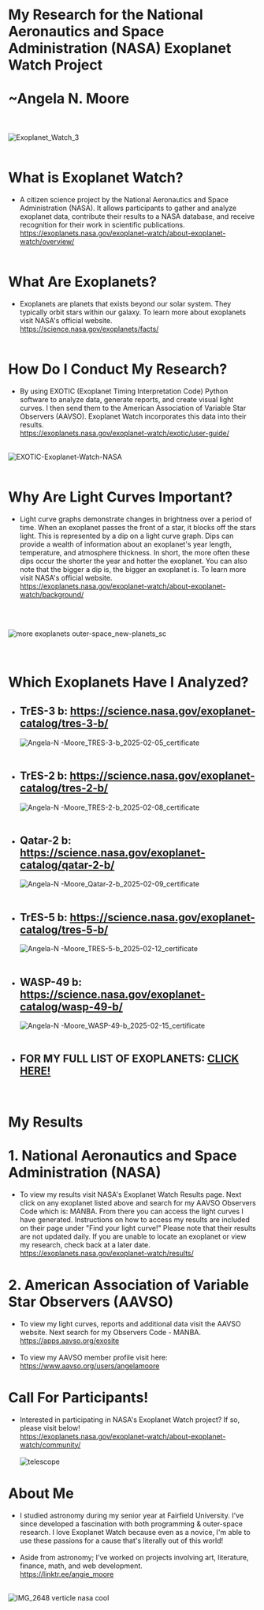 # <br>My Research for the National Aeronautics and Space Administration (NASA) Exoplanet Watch Project<br><br> ~Angela N. Moore <br><br>
![Exoplanet_Watch_3](https://github.com/user-attachments/assets/f1847e83-7011-45f8-b8e1-5218ccd9243a)
<br>
<br>
# What is Exoplanet Watch? 
- A citizen science project by the National Aeronautics and Space Administration (NASA).  It allows participants to gather and analyze exoplanet data, contribute their results to a NASA database, and receive recognition for their work in scientific publications. <br>
https://exoplanets.nasa.gov/exoplanet-watch/about-exoplanet-watch/overview/ <br><br>
# What Are Exoplanets?
- Exoplanets are planets that exists beyond our solar system.  They typically orbit stars within our galaxy.  To learn more about exoplanets visit NASA's official website. <br> https://science.nasa.gov/exoplanets/facts/ <br><br>
# How Do I Conduct My Research?
- By using EXOTIC (Exoplanet Timing Interpretation Code) Python software to analyze data, generate reports, and create visual light curves.  I then send them to the American Association of Variable Star Observers (AAVSO). Exoplanet Watch incorporates this data into their results. <br> https://exoplanets.nasa.gov/exoplanet-watch/exotic/user-guide/

<br> ![EXOTIC-Exoplanet-Watch-NASA](https://github.com/user-attachments/assets/3bb90e63-2d81-40cc-ab98-5635f5c2c719)
<br>
<br>
# Why Are Light Curves Important?
- Light curve graphs demonstrate changes in brightness over a period of time.  When an exoplanet passes the front of a star, it blocks off the stars light.  This is represented by a dip on a light curve graph. Dips can provide a wealth of information about an exoplanet's year length, temperature, and atmosphere thickness. In short, the more often these dips occur the shorter the year and hotter the exoplanet. You can also note that the bigger a dip is, the bigger an exoplanet is. To learn more visit NASA's official website. <br>
https://exoplanets.nasa.gov/exoplanet-watch/about-exoplanet-watch/background/ <br><br>
<br>



![more exoplanets outer-space_new-planets_sc](https://github.com/user-attachments/assets/0bfd70c7-2b1a-45c8-a47c-5bc736e7c962)

# <br> Which Exoplanets Have I Analyzed? <br>
- ## TrES-3 b: https://science.nasa.gov/exoplanet-catalog/tres-3-b/
  ![Angela-N -Moore_TRES-3-b_2025-02-05_certificate](https://github.com/user-attachments/assets/4bb17d6d-28e2-4bc8-b6c7-435963f3269d)  <br><br>

-  ## TrES-2 b: https://science.nasa.gov/exoplanet-catalog/tres-2-b/
   ![Angela-N -Moore_TRES-2-b_2025-02-08_certificate](https://github.com/user-attachments/assets/8d593420-e3ba-4c49-8699-32f6627b2ed1)  <br><br>

- ## Qatar-2 b: https://science.nasa.gov/exoplanet-catalog/qatar-2-b/  
  ![Angela-N -Moore_Qatar-2-b_2025-02-09_certificate](https://github.com/user-attachments/assets/95771ccf-95eb-436b-a904-f63f691ef36d)  <br><br>

-  ## TrES-5 b: https://science.nasa.gov/exoplanet-catalog/tres-5-b/  
   ![Angela-N -Moore_TRES-5-b_2025-02-12_certificate](https://github.com/user-attachments/assets/67eb4220-1587-496f-9828-5e7b5758ed21)  <br><br>

-  ## WASP-49 b: https://science.nasa.gov/exoplanet-catalog/wasp-49-b/  
   ![Angela-N -Moore_WASP-49-b_2025-02-15_certificate](https://github.com/user-attachments/assets/aab275ed-dc17-4dfb-8dbf-15f31683ed1f)
  <br><br>
  - ## FOR MY FULL LIST OF EXOPLANETS: [CLICK HERE!](https://cyber-chic.github.io/nasa/)
<br>


# My Results <br><br> 1.  National Aeronautics and Space Administration (NASA)
- To view my results visit NASA's Exoplanet Watch Results page.  Next click on any exoplanet listed above and search for my AAVSO Observers Code which is: MANBA.  From there you can access the light curves I have generated.  Instructions on how to access my results are included on their page under "Find your light curve!"  Please note that their results are not updated daily.  If you are unable to locate an exoplanet or view my research, check back at a later date.  
https://exoplanets.nasa.gov/exoplanet-watch/results/

# 2. American Association of Variable Star Observers (AAVSO) 
- To view my light curves, reports and additional data visit the AAVSO website.  Next search for my Observers Code - MANBA. <br>https://apps.aavso.org/exosite <br><br>
- To view my AAVSO member profile visit here:<br> https://www.aavso.org/users/angelamoore



#  Call For Participants!
- Interested in participating in NASA's Exoplanet Watch project?  If so, please visit below!<br>
  https://exoplanets.nasa.gov/exoplanet-watch/about-exoplanet-watch/community/
  <br>
  <br>
  ![telescope](https://github.com/user-attachments/assets/23b7ec3a-4b51-4eb1-bd3c-9ab9e314ebdd)

# About Me
- I studied astronomy during my senior year at Fairfield University.  I've since developed a fascination with both programming & outer-space research. I love Exoplanet Watch because even as a novice, I'm able to use these passions for a cause that's literally out of this world!<br><br>
- Aside from astronomy; I've worked on projects involving art, literature, finance, math, and web development.
<br> https://linktr.ee/angie_moore <br><br>

![IMG_2648 verticle nasa cool](https://github.com/user-attachments/assets/c3e8a735-4b53-4633-b98e-3aaf7202504e)





